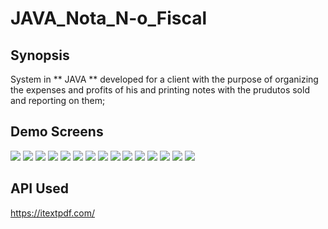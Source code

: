 # JAVA_Nota_N-o_Fiscal

## Synopsis

System in ** JAVA ** developed for a client with the purpose of organizing the expenses and profits of his and printing notes with the prudutos sold and reporting on them;

## Demo Screens

![](img/ScreenShot_20180208125055.png)
![](img/ScreenShot_20180208125135.png)
![](img/ScreenShot_20180208125524.png)
![](img/ScreenShot_20180208130119.png)
![](img/ScreenShot_20180208130208.png)
![](img/ScreenShot_20180208130449.png)
![](img/ScreenShot_20180208130528.png)
![](img/ScreenShot_20180208130538.png)
![](img/ScreenShot_20180208130545.png)
![](img/ScreenShot_20180208130552.png)
![](img/ScreenShot_20180208130558.png)
![](img/ScreenShot_20180208130619.png)
![](img/ScreenShot_20180208130727.png)
![](img/ScreenShot_20180208130825.png)
![](img/ScreenShot_20180208130900.png)

## API Used

https://itextpdf.com/
